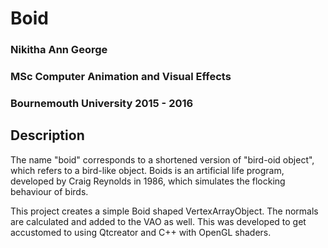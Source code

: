 # Boid

### Nikitha Ann George

### MSc Computer Animation and Visual Effects

### Bournemouth University 2015 - 2016

## Description
The name "boid" corresponds to a shortened version of "bird-oid object", which refers to a bird-like object. Boids is an artificial life program, developed by Craig Reynolds in 1986, which simulates the flocking behaviour of birds.

This project creates a simple Boid shaped VertexArrayObject. The normals are calculated and added to the VAO as well. This was developed to get accustomed to using Qtcreator and C++ with OpenGL shaders.

